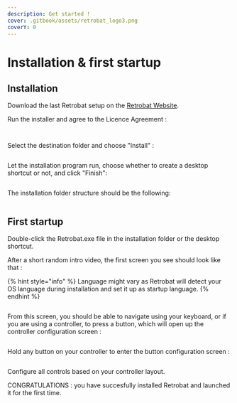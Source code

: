 ```yaml
---
description: Get started !
cover: .gitbook/assets/retrobat_logo3.png
coverY: 0
---
```


# Installation & first startup

## Installation

Download the last Retrobat setup on the [Retrobat Website](https://www.retrobat.ovh/dl\_en.html).

Run the installer and agree to the Licence Agreement :

<figure><img src="https://i.imgur.com/BcrxaWC.png" alt=""><figcaption></figcaption></figure>

<figure><img src="https://i.imgur.com/08boU9Q.png" alt=""><figcaption></figcaption></figure>

Select the destination folder and choose "Install" :

<figure><img src="https://i.imgur.com/ey8n2lD.png" alt=""><figcaption></figcaption></figure>

Let the installation program run, choose whether to create a desktop shortcut or not, and click "Finish":

<figure><img src="https://i.imgur.com/8F7dihV.png" alt=""><figcaption></figcaption></figure>

The installation folder structure should be the following:

<figure><img src="https://i.imgur.com/Hffa513.png" alt=""><figcaption></figcaption></figure>

## First startup

Double-click the Retrobat.exe file in the installation folder or the desktop shortcut.

After a short random intro video, the first screen you see should look like that :

{% hint style="info" %}
Language might vary as Retrobat will detect your OS language during installation and set it up as startup language.
{% endhint %}

<figure><img src="https://i.imgur.com/XVFrmz6.png" alt=""><figcaption></figcaption></figure>

From this screen, you should be able to navigate using your keyboard, or if you are using a controller, to press a button, which will open up the controller configuration screen :

<figure><img src="https://i.imgur.com/C8T3fn5.png" alt=""><figcaption></figcaption></figure>

Hold any button on your controller to enter the button configuration screen :

<figure><img src="https://i.imgur.com/b3mepeW.png" alt=""><figcaption></figcaption></figure>

Configure all controls based on your controller layout.&#x20;



CONGRATULATIONS : you have succesfully installed Retrobat and launched it for the first time.
